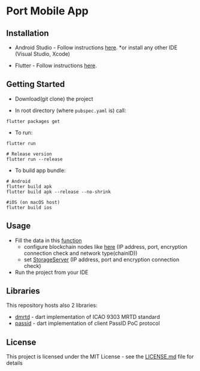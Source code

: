 # Port Mobile App

## Installation

* Android Studio - Follow instructions [here](https://developer.android.com/studio).  *or install any other IDE (Visual Studio, Xcode)

* Flutter - Follow instructions [here](https://flutter.dev/docs/get-started/install).

## Getting Started
* Download(git clone) the project

* In root directory (where `pubspec.yaml` is) call:
```
flutter packages get
```
* To run:
```
flutter run

# Release version
flutter run --release
```
* To build app bundle:
```
# Android
flutter build apk
flutter build apk --release --no-shrink

#iOS (on macOS host)
flutter build ios
```

## Usage

* Fill the data in this [function](/lib/main.dart#L31)
  - configure blockchain nodes like [here](/lib/main.dart#L47-L48) (IP address, port, encryption connection check and network type(chainID))
  - set [StorageServer](/lib/main.dart#L56-L57) (IP address, port and encryption connection check)
* Run the project from your IDE
## Libraries
This repository hosts also 2 libraries:
* [dmrtd](lib/dmrtd) - dart implementation of ICAO 9303 MRTD standard
* [passid](lib/passid) - dart implementation of client PassID PoC protocol
## License

This project is licensed under the MIT License - see the [LICENSE.md](LICENSE.md) file for details
